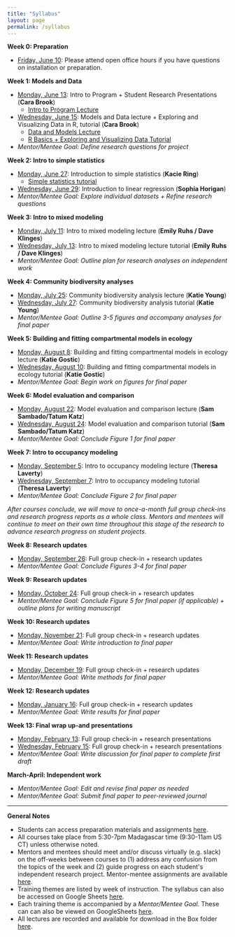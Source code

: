```yaml
---
title: "Syllabus"
layout: page
permalink: /syllabus
---
```



**Week 0: Preparation**
* [Friday, June 10](https://uchicago.zoom.us/j/99876038089?pwd=VGZhL1NFMFFhQ1N2OFNOK3BXMnVCQT09): Please attend open office hours if you have questions on installation or preparation.

**Week 1: Models and Data**
* [Monday, June 13](https://uchicago.zoom.us/j/95255703944?pwd=U2Q5UWpQaHJucE5BbThJTUNNUFd0Zz09): Intro to Program + Student Research Presentations (**Cara Brook**)
  * [Intro to Program Lecture](/assets/lectures/C4C-introduction.pdf)
* [Wednesday, June 15](https://uchicago.zoom.us/j/94541331065?pwd=ZkZRcEVqZE1mQ09SQkZjQUNqMk9YZz09): Models and Data lecture + Exploring and Visualizing Data in R, tutorial (**Cara Brook**)
  * [Data and Models Lecture](/assets/lectures/Data-and-Models.pdf)
  * [R Basics + Exploring and Visualizing Data Tutorial](/assets/tutorials/C4C-R-Intro.zip)
* *Mentor/Mentee Goal: Define research questions for project*

**Week 2: Intro to simple statistics**
* [Monday, June 27](https://uchicago.zoom.us/j/91835847493?pwd=UzFMSzZrN0UvdkVxWjlSZlRyeXA3QT09): Introduction to simple statistics  (**Kacie Ring**)
  * [Simple statistics tutorial](/tutorials/Simple_statistics/Simple_statisitics_tutorial.html)
* [Wednesday, June 29](https://uchicago.zoom.us/j/91835847493?pwd=UzFMSzZrN0UvdkVxWjlSZlRyeXA3QT09): Introduction to linear regression  (**Sophia Horigan**)
* *Mentor/Mentee Goal: Explore individual datasets + Refine research questions*

**Week 3: Intro to mixed modeling**
* [Monday, July 11](https://uchicago.zoom.us/j/99896661366?pwd=UkFCeWwzMC81enZkNUZUbDk4dThHZz09): Intro to mixed modeling lecture (**Emily Ruhs / Dave Klinges**)
* [Wednesday, July 13](https://uchicago.zoom.us/j/99896661366?pwd=UkFCeWwzMC81enZkNUZUbDk4dThHZz09): Intro to mixed modeling lecture tutorial (**Emily Ruhs / Dave Klinges**)
* *Mentor/Mentee Goal: Outline plan for research analyses on independent work*


**Week 4: Community biodiversity analyses**
* [Monday, July 25](https://uchicago.zoom.us/j/99929766081?pwd=UDFqeFdlbGhlWXczdWdRSFVraDlsQT09): Community biodiversity analysis lecture (**Katie Young**)
* [Wednesday, July 27](https://uchicago.zoom.us/j/99929766081?pwd=UDFqeFdlbGhlWXczdWdRSFVraDlsQT09): Community biodiversity analysis tutorial  (**Katie Young**)
* *Mentor/Mentee Goal: Outline 3-5 figures and accompany analyses for final paper*


**Week 5: Building and fitting compartmental models in ecology**
* [Monday, August 8](https://uchicago.zoom.us/j/99757424819?pwd=UHBtYzBxQ3VCZ0lXZ2dLUTVZRFMxdz09): Building and fitting compartmental models in ecology lecture (**Katie Gostic**)
* [Wednesday, August 10](https://uchicago.zoom.us/j/99757424819?pwd=UHBtYzBxQ3VCZ0lXZ2dLUTVZRFMxdz09): Building and fitting compartmental models in ecology tutorial (**Katie Gostic**)
* *Mentor/Mentee Goal: Begin work on figures for final paper*

**Week 6: Model evaluation and comparison**
* [Monday, August 22](https://ucsb.zoom.us/j/87596509637): Model evaluation and comparison lecture (**Sam Sambado/Tatum Katz**)
* [Wednesday, August 24](https://ucsb.zoom.us/j/84057887911): Model evaluation and comparison tutorial (**Sam Sambado/Tatum Katz**)
* *Mentor/Mentee Goal: Conclude Figure 1 for final paper*


**Week 7: Intro to occupancy modeling**
* [Monday, September 5](https://uchicago.zoom.us/j/99418545098?pwd=emxTWkVkOEpsdFFnRUtoWmlxMGowUT09): Intro to occupancy modeling lecture (**Theresa Laverty**)
* [Wednesday, September 7](https://uchicago.zoom.us/j/99418545098?pwd=emxTWkVkOEpsdFFnRUtoWmlxMGowUT09): Intro to occupancy modeling tutorial (**Theresa Laverty**)
* *Mentor/Mentee Goal: Conclude Figure 2 for final paper*

*After courses conclude, we will move to once-a-month full group check-ins and research progress reports as a whole class. Mentors and mentees will continue to meet on their own time throughout this stage of the research to advance research progress on student projects.*

**Week 8: Research updates**
* [Monday, September 26](https://uchicago.zoom.us/j/94061518080?pwd=Zno2cHBOajhrSDVTWEhlSC9hcWVmdz09): Full group check-in + research updates
* *Mentor/Mentee Goal: Conclude Figures 3-4 for final paper*

**Week 9: Research updates**
* [Monday, October 24](https://uchicago.zoom.us/j/94061518080?pwd=Zno2cHBOajhrSDVTWEhlSC9hcWVmdz09): Full group check-in + research updates
* *Mentor/Mentee Goal: Conclude Figure 5 for final paper (if applicable) + outline plans for writing manuscript*

**Week 10: Research updates**
* [Monday, November 21](https://uchicago.zoom.us/j/94061518080?pwd=Zno2cHBOajhrSDVTWEhlSC9hcWVmdz09): Full group check-in + research updates
* *Mentor/Mentee Goal: Write introduction to final paper*

**Week 11: Research updates**
* [Monday, December 19](https://uchicago.zoom.us/j/94061518080?pwd=Zno2cHBOajhrSDVTWEhlSC9hcWVmdz09): Full group check-in + research updates
* *Mentor/Mentee Goal: Write methods for final paper*

**Week 12: Research updates**
* [Monday, January 16](https://uchicago.zoom.us/j/94061518080?pwd=Zno2cHBOajhrSDVTWEhlSC9hcWVmdz09): Full group check-in + research updates
* *Mentor/Mentee Goal: Write results for final paper*

**Week 13: Final wrap up-and presentations**
* [Monday, February 13](https://uchicago.zoom.us/j/96497489693?pwd=Wm80K2VzRk4rNjlSOXlUMlFSMW50dz09): Full group check-in + research presentations
* [Wednesday, February 15](https://uchicago.zoom.us/j/96497489693?pwd=Wm80K2VzRk4rNjlSOXlUMlFSMW50dz09): Full group check-in + research presentations
* *Mentor/Mentee Goal: Write discussion for final paper to complete first draft*

**March-April: Independent work**
* *Mentor/Mentee Goal: Edit and revise final paper as needed*
* *Mentor/Mentee Goal: Submit final paper to peer-reviewed journal*

---

**General Notes**
* Students can access preparation materials and assignments [here](/preparation).
* All courses take place from 5:30-7pm Madagascar time (9:30-11am US CT) unless otherwise noted. 
* Mentors and mentees should meet and/or discuss virtually (e.g. slack) on the off-weeks between courses to (1) address any confusion from the topics of the week and (2) guide progress on each student's independent research project. Mentor-mentee assignments are available [here](https://docs.google.com/spreadsheets/d/1LiB15Mq-37fHIPGmCCKeeCleA2mI4aWcjGG_UthsF5c/edit#gid=0).
* Training themes are listed by week of instruction. The syllabus can also be accessed on Google Sheets [here](https://docs.google.com/spreadsheets/d/1NxoWXWjJQMAHUbshYlE9oUVd0FoKkl1ux2dw5pfOf2M/edit#gid=0).
* Each training theme is accompanied by a *Mentor/Mentee Goal*. These can can also be viewed on GoogleSheets [here](https://docs.google.com/spreadsheets/d/1HCjoNqVcXMw3KTSBItGuHyT_hUaLPW8vNQ5SdBJerW4/edit?usp=sharing).
* All lectures are recorded and available for download in the Box folder [here](https://uchicago.box.com/s/hogzw2rnj5yebvxnteajp237wzs0qlof).



